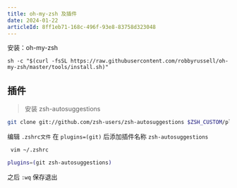 ```yaml
---
title: oh-my-zsh 及插件
date: 2024-01-22
articleId: 8ff1eb71-168c-496f-93e8-83758d323048
---
```


安装：oh-my-zsh

```shell
sh -c "$(curl -fsSL https://raw.githubusercontent.com/robbyrussell/oh-my-zsh/master/tools/install.sh)"
```

## 插件

> 安装 zsh-autosuggestions

```bash
git clone git://github.com/zsh-users/zsh-autosuggestions $ZSH_CUSTOM/plugins/zsh-autosuggestions
```

编辑 `.zshrc文件` 在 `plugins=(git)` 后添加插件名称 `zsh-autosuggestions`

```bash
 vim ~/.zshrc
```

```bash
plugins=(git zsh-autosuggestions)
```

之后 `:wq` 保存退出
